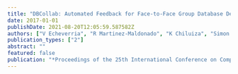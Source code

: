 ```yaml
---
title: "DBCollab: Automated Feedback for Face-to-Face Group Database Design"
date: 2017-01-01
publishDate: 2021-08-20T12:05:59.587582Z
authors: ["V Echeverria", "R Martinez-Maldonado", "K Chiluiza", "Simon Buckingham Shum"]
publication_types: ["2"]
abstract: ""
featured: false
publication: "*Proceedings of the 25th International Conference on Computers in Education łdots*"
---
```


